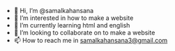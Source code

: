 - 👋 Hi, I’m @samalkahansana
- 👀 I’m interested in how to make a website 
- 🌱 I’m currently learning html and english
- 💞️ I’m looking to collaborate on to make a website
- 📫 How to reach me in samalkahansana3@gmail.com

<!---
samalkahansana/samalkahansana is a ✨ special ✨ repository because its `README.md` (this file) appears on your GitHub profile.
You can click the Preview link to take a look at your changes.
--->
